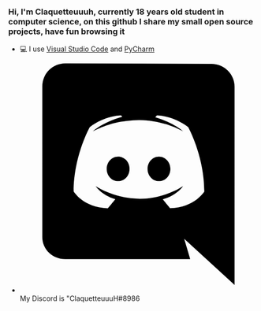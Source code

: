 ### Hi, I'm Claquetteuuuh, currently 18 years old student in computer science, on this github I share my small open source projects, have fun browsing it 

- 💻 I use [Visual Studio Code](https://code.visualstudio.com/) and [PyCharm](https://www.jetbrains.com/fr-fr/pycharm/)
- <svg xmlns="http://www.w3.org/2000/svg" class="ionicon" viewBox="0 0 512 512"><title>Logo Discord</title><path d="M464 66.52A50 50 0 00414.12 17L97.64 16A49.65 49.65 0 0048 65.52V392c0 27.3 22.28 48 49.64 48H368l-13-44 109 100zM324.65 329.81s-8.72-10.39-16-19.32C340.39 301.55 352.5 282 352.5 282a139 139 0 01-27.85 14.25 173.31 173.31 0 01-35.11 10.39 170.05 170.05 0 01-62.72-.24 184.45 184.45 0 01-35.59-10.4 141.46 141.46 0 01-17.68-8.21c-.73-.48-1.45-.72-2.18-1.21-.49-.24-.73-.48-1-.48-4.36-2.42-6.78-4.11-6.78-4.11s11.62 19.09 42.38 28.26c-7.27 9.18-16.23 19.81-16.23 19.81-53.51-1.69-73.85-36.47-73.85-36.47 0-77.06 34.87-139.62 34.87-139.62 34.87-25.85 67.8-25.12 67.8-25.12l2.42 2.9c-43.59 12.32-63.44 31.4-63.44 31.4s5.32-2.9 14.28-6.77c25.91-11.35 46.5-14.25 55-15.21a24 24 0 014.12-.49 205.62 205.62 0 0148.91-.48 201.62 201.62 0 0172.89 22.95s-19.13-18.15-60.3-30.45l3.39-3.86s33.17-.73 67.81 25.16c0 0 34.87 62.56 34.87 139.62 0-.28-20.35 34.5-73.86 36.19z"/><path d="M212.05 218c-13.8 0-24.7 11.84-24.7 26.57s11.14 26.57 24.7 26.57c13.8 0 24.7-11.83 24.7-26.57.25-14.76-10.9-26.57-24.7-26.57zM300.43 218c-13.8 0-24.7 11.84-24.7 26.57s11.14 26.57 24.7 26.57c13.81 0 24.7-11.83 24.7-26.57S314 218 300.43 218z"/></svg> My Discord is "ClaquetteuuuH#8986
